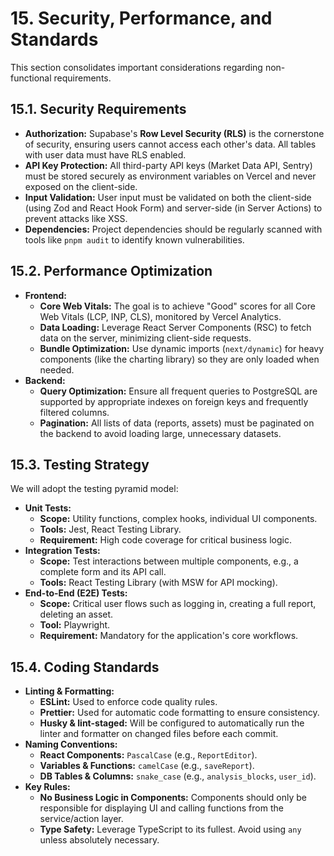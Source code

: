 # 15. Security, Performance, and Standards

This section consolidates important considerations regarding non-functional requirements.

## 15.1. Security Requirements

*   **Authorization:** Supabase's **Row Level Security (RLS)** is the cornerstone of security, ensuring users cannot access each other's data. All tables with user data must have RLS enabled.
*   **API Key Protection:** All third-party API keys (Market Data API, Sentry) must be stored securely as environment variables on Vercel and never exposed on the client-side.
*   **Input Validation:** User input must be validated on both the client-side (using Zod and React Hook Form) and server-side (in Server Actions) to prevent attacks like XSS.
*   **Dependencies:** Project dependencies should be regularly scanned with tools like `pnpm audit` to identify known vulnerabilities.

## 15.2. Performance Optimization

*   **Frontend:**
    *   **Core Web Vitals:** The goal is to achieve "Good" scores for all Core Web Vitals (LCP, INP, CLS), monitored by Vercel Analytics.
    *   **Data Loading:** Leverage React Server Components (RSC) to fetch data on the server, minimizing client-side requests.
    *   **Bundle Optimization:** Use dynamic imports (`next/dynamic`) for heavy components (like the charting library) so they are only loaded when needed.
*   **Backend:**
    *   **Query Optimization:** Ensure all frequent queries to PostgreSQL are supported by appropriate indexes on foreign keys and frequently filtered columns.
    *   **Pagination:** All lists of data (reports, assets) must be paginated on the backend to avoid loading large, unnecessary datasets.

## 15.3. Testing Strategy

We will adopt the testing pyramid model:

*   **Unit Tests:**
    *   **Scope:** Utility functions, complex hooks, individual UI components.
    *   **Tools:** Jest, React Testing Library.
    *   **Requirement:** High code coverage for critical business logic.
*   **Integration Tests:**
    *   **Scope:** Test interactions between multiple components, e.g., a complete form and its API call.
    *   **Tools:** React Testing Library (with MSW for API mocking).
*   **End-to-End (E2E) Tests:**
    *   **Scope:** Critical user flows such as logging in, creating a full report, deleting an asset.
    *   **Tool:** Playwright.
    *   **Requirement:** Mandatory for the application's core workflows.

## 15.4. Coding Standards

*   **Linting & Formatting:**
    *   **ESLint:** Used to enforce code quality rules.
    *   **Prettier:** Used for automatic code formatting to ensure consistency.
    *   **Husky & lint-staged:** Will be configured to automatically run the linter and formatter on changed files before each commit.
*   **Naming Conventions:**
    *   **React Components:** `PascalCase` (e.g., `ReportEditor`).
    *   **Variables & Functions:** `camelCase` (e.g., `saveReport`).
    *   **DB Tables & Columns:** `snake_case` (e.g., `analysis_blocks`, `user_id`).
*   **Key Rules:**
    *   **No Business Logic in Components:** Components should only be responsible for displaying UI and calling functions from the service/action layer.
    *   **Type Safety:** Leverage TypeScript to its fullest. Avoid using `any` unless absolutely necessary.
